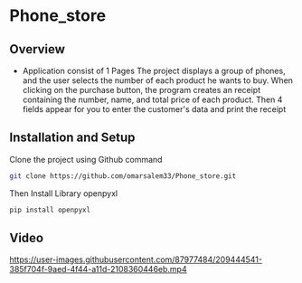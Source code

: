 # Phone_store

## Overview
- Application consist of 1 Pages 
The project displays a group of phones, and the user selects the number of each product he wants to buy. When clicking on the purchase button, the program creates an receipt containing the number, name, and total price of each product.
Then 4 fields appear for you to enter the customer's data and print the receipt

## Installation and Setup
Clone the project using Github command
```Bash
git clone https://github.com/omarsalem33/Phone_store.git
```
Then Install Library openpyxl
```Bash
pip install openpyxl
```
## Video
https://user-images.githubusercontent.com/87977484/209444541-385f704f-9aed-4f44-a11d-2108360446eb.mp4

